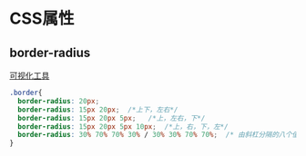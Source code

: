 # CSS属性

## border-radius
[可视化工具](https://9elements.github.io/fancy-border-radius/)
```css
.border{
  border-radius: 20px;
  border-radius: 15px 20px;  /*上下，左右*/
  border-radius: 15px 20px 5px;   /*上，左右，下*/
  border-radius: 15px 20px 5px 10px;  /*上，右，下，左*/
  border-radius: 30% 70% 70% 30% / 30% 30% 70% 70%;  /* 由斜杠分隔的八个值 */
}
```
